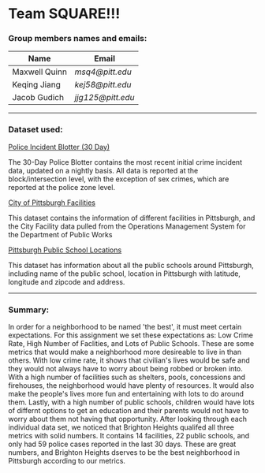 # Team SQUARE!!!
### Group members names and emails:
  
  |Name           |Email           |
  |---------------|----------------|
  |Maxwell Quinn |  _msq4@pitt.edu_|
  |Keqing Jiang  |  _kej58@pitt.edu_|
  |Jacob Gudich  |  _jjg125@pitt.edu_|

---

### Dataset used:
    
   [Police Incident Blotter (30 Day)](https://data.wprdc.org/dataset/police-incident-blotter)
    
   The 30-Day Police Blotter contains the most recent initial crime incident data, updated on a nightly basis. All data is reported at the block/intersection level, with the exception of sex crimes, which are reported at the police zone level. 
   
   [City of Pittsburgh Facilities](https://data.wprdc.org/dataset/city-of-pittsburgh-facilities)
   
   This dataset contains the information of different facilities in Pittsburgh, and the City Facility data pulled from the Operations Management System for the Department of Public Works
   
   [Pittsburgh Public School Locations](https://data.wprdc.org/dataset/pittsburgh-public-school-locations)
   
   This dataset has information about all the public schools around Pittsburgh, including name of the public school, location in Pittsburgh with latitude, longitude and zipcode and address. 
   
---

### Summary:

In order for a neighborhood to be named 'the best', it must meet certain expectations. For this assignment we set these expectations as: Low Crime Rate, High Number of Faclities, and Lots of Public Schools. These are some metrics that would make a neighborhood more desireable to live in than others. With low crime rate, it shows that civilian's lives would be safe and they would not always have to worry about being robbed or broken into. With a high number of facilities such as shelters, pools, concessions and firehouses, the neighborhood would have plenty of resources. It would also make the people's lives more fun and entertaining with lots to do around them. Lastly, with a high number of public schools, children would have lots of differnt options to get an education and their parents would not have to worry about them not having that opportunity. After looking through each individual data set, we noticed that Brighton Heights qualifed all three metrics with solid numbers. It contains 14 facilities, 22 public schools, and only had 59 police cases reported in the last 30 days. These are great numbers, and Brighton Heights dserves to be the best neighborhood in Pittsburgh according to our metrics.
